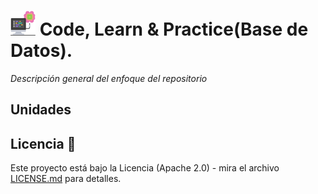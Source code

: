 # <img src=../../images/computer.png width="40"> Code, Learn & Practice(Base de Datos).

_Descripción general del enfoque del repositorio_

## Unidades

## Licencia 📄

Este proyecto está bajo la Licencia (Apache 2.0) - mira el archivo [LICENSE.md]([../../../LICENSE.md](https://github.com/jpexposito/code-learn-practice/blob/main/LICENSE)) para detalles.
